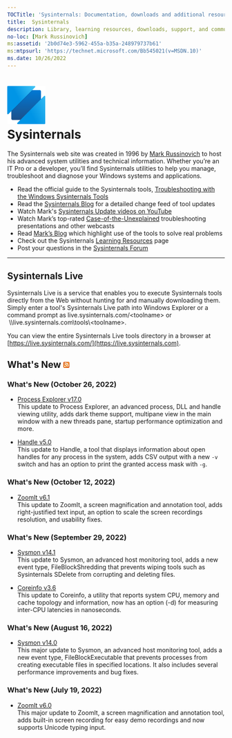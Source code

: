 ```yaml
---
TOCTitle: 'Sysinternals: Documentation, downloads and additional resources'
title:  Sysinternals
description: Library, learning resources, downloads, support, and community. Evaluate and find out how to install, deploy, and maintain Windows with Sysinternals utilities.
no-loc: [Mark Russinovich]
ms:assetid: '2b0d74e3-5962-455a-b35a-248979737b61'
ms:mtpsurl: 'https://technet.microsoft.com/Bb545021(v=MSDN.10)'
ms.date: 10/26/2022
---
```


# ![Sysinternals icon](media/index/Sysinternals.png)<br>Sysinternals
The Sysinternals web site was created in 1996 by [Mark Russinovich](https://blogs.technet.microsoft.com/markrussinovich/) to host his advanced system utilities and technical information. Whether you’re an IT Pro or a developer, you’ll find Sysinternals utilities to help you manage, troubleshoot and diagnose your Windows systems and applications.  
  -   Read the official guide to the Sysinternals tools, [Troubleshooting with the Windows Sysinternals Tools](~/resources/troubleshooting-book.md)
-   Read the [Sysinternals Blog](https://techcommunity.microsoft.com/t5/Sysinternals-Blog/bg-p/Sysinternals-Blog) for a detailed change feed of tool updates
-   Watch Mark's [Sysinternals Update videos on YouTube](https://www.youtube.com/playlist?list=PLhFhDWFYccZ_GvdJ11NZwaBAhwDCWmni_)
-   Watch Mark’s top-rated [Case-of-the-Unexplained](~/resources/webcasts.md) troubleshooting presentations and other webcasts
-   Read [Mark’s Blog](https://techcommunity.microsoft.com/t5/Windows-Blog-Archive/bg-p/Windows-Blog-Archive/label-name/Mark%20Russinovich) which highlight use of the tools to solve real problems
-   Check out the Sysinternals [Learning Resources](~/resources/index.md) page
-   Post your questions in the [Sysinternals Forum](https://aka.ms/sysint-forums)

---
## Sysinternals Live

Sysinternals Live is a service that enables you to execute Sysinternals tools directly from the Web without hunting for and manually downloading them. Simply enter a tool's Sysinternals Live path into Windows Explorer or a command prompt as live.sysinternals.com/&lt;toolname&gt; or  \\\\live.sysinternals.com\tools\\&lt;toolname&gt;.

You can view the entire Sysinternals Live tools directory in a browser at [https://live.sysinternals.com/](https://live.sysinternals.com).

## What's New [![RSS icon](media/index/rss.gif)](https://techcommunity.microsoft.com/plugins/custom/microsoft/o365/custom-blog-rss?board=Sysinternals-Blog)

### What's New (October 26, 2022)

- [Process Explorer v17.0](~/downloads/process-exploreer.md)  
This update to Process Explorer, an advanced process, DLL and handle viewing utility, adds dark theme support, multipane view in the main window with a new threads pane, startup performance optimization and more.

- [Handle v5.0](~/downloads/handle.md)  
This update to Handle, a tool that displays information about open handles for any process in the system, adds CSV output with a new `-v` switch and has an option to print the granted access mask with `-g`.

### What's New (October 12, 2022)

- [ZoomIt v6.1](~/downloads/zoomit.md)  
This update to ZoomIt, a screen magnification and annotation tool, adds right-justified text input, an option to scale the screen recordings resolution, and usability fixes.

### What's New (September 29, 2022)

- [Sysmon v14.1](~/downloads/sysmon.md)  
This update to Sysmon, an advanced host monitoring tool, adds a new event type, FileBlockShredding that prevents wiping tools such as Sysinternals SDelete from corrupting and deleting files.

- [Coreinfo v3.6](~/downloads/coreinfo.md)  
This update to Coreinfo, a utility that reports system CPU, memory and cache topology and information, now has an option (-d) for measuring inter-CPU latencies in nanoseconds.

### What's New (August 16, 2022)

- [Sysmon v14.0](~/downloads/sysmon.md)  
This major update to Sysmon, an advanced host monitoring tool, adds a new event type, FileBlockExecutable that prevents processes from creating executable files in specified locations. It also includes several performance improvements and bug fixes.

### What's New (July 19, 2022)

- [ZoomIt v6.0](~/downloads/zoomit.md)  
This major update to ZoomIt, a screen magnification and annotation tool, adds built-in screen recording for easy demo recordings and now supports Unicode typing input.
